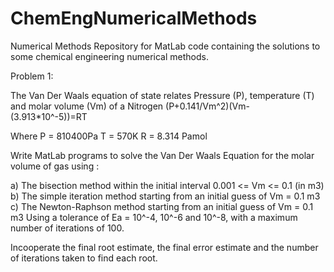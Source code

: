 # ChemEngNumericalMethods
Numerical Methods 
Repository for MatLab code containing the solutions to some chemical engineering numerical methods. 

Problem 1:

The Van Der Waals equation of state relates Pressure (P), temperature (T) and molar volume (Vm) of a Nitrogen (P+0.141/Vm^2)(Vm-(3.913*10^-5))=RT

Where 
P = 810400Pa 
T = 570K
R = 8.314 Pamol

Write MatLab programs to solve the Van Der Waals Equation for the molar volume of gas using :

a)	The bisection method within the initial interval 0.001 <= Vm <= 0.1 (in m3)
b)	The simple iteration method starting from an initial guess of Vm = 0.1 m3
c)	The Newton-Raphson method starting from an initial guess of Vm = 0.1 m3
Using a tolerance of Ea = 10^-4, 10^-6 and 10^-8, with a maximum number of iterations of 100. 

Incooperate the final root estimate, the final error estimate and the number of iterations taken to find each root.


